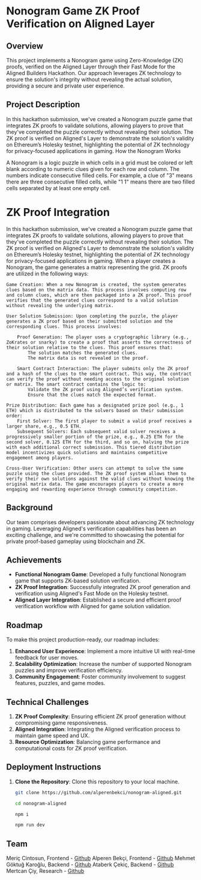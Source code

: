 # Nonogram Game ZK Proof Verification on Aligned Layer

## Overview

This project implements a Nonogram game using Zero-Knowledge (ZK) proofs, verified on the Aligned Layer through their Fast Mode for the Aligned Builders Hackathon. Our approach leverages ZK technology to ensure the solution's integrity without revealing the actual solution, providing a secure and private user experience.

## Project Description

In this hackathon submission, we've created a Nonogram puzzle game that integrates ZK proofs to validate solutions, allowing players to prove that they've completed the puzzle correctly without revealing their solution. The ZK proof is verified on Aligned's Layer to demonstrate the solution's validity on Ethereum’s Holesky testnet, highlighting the potential of ZK technology for privacy-focused applications in gaming.
How the Nonogram Works

A Nonogram is a logic puzzle in which cells in a grid must be colored or left blank according to numeric clues given for each row and column. The numbers indicate consecutive filled cells. For example, a clue of "3" means there are three consecutive filled cells, while "1 1" means there are two filled cells separated by at least one empty cell.

# ZK Proof Integration

In this hackathon submission, we've created a Nonogram puzzle game that integrates ZK proofs to validate solutions, allowing players to prove that they've completed the puzzle correctly without revealing their solution. The ZK proof is verified on Aligned's Layer to demonstrate the solution's validity on Ethereum’s Holesky testnet, highlighting the potential of ZK technology for privacy-focused applications in gaming.
When a player creates a Nonogram, the game generates a matrix representing the grid. ZK proofs are utilized in the following ways:

    Game Creation: When a new Nonogram is created, the system generates clues based on the matrix data. This process involves computing row and column clues, which are then packaged into a ZK proof. This proof verifies that the generated clues correspond to a valid solution without revealing the underlying matrix.

    User Solution Submission: Upon completing the puzzle, the player generates a ZK proof based on their submitted solution and the corresponding clues. This process involves:

        Proof Generation: The player uses a cryptographic library (e.g., ZoKrates or snarky) to create a proof that asserts the correctness of their solution relative to the clues. This proof ensures that:
            The solution matches the generated clues.
            The matrix data is not revealed in the proof.

        Smart Contract Interaction: The player submits only the ZK proof and a hash of the clues to the smart contract. This way, the contract can verify the proof without needing access to the original solution or matrix. The smart contract contains the logic to:
            Validate the ZK proof using Aligned’s verification system.
            Ensure that the clues match the expected format.

    Prize Distribution: Each game has a designated prize pool (e.g., 1 ETH) which is distributed to the solvers based on their submission order:
        First Solver: The first player to submit a valid proof receives a larger share, e.g., 0.5 ETH.
        Subsequent Solvers: Each subsequent valid solver receives a progressively smaller portion of the prize, e.g., 0.25 ETH for the second solver, 0.125 ETH for the third, and so on, halving the prize with each additional correct submission. This tiered distribution model incentivizes quick solutions and maintains competitive engagement among players.

    Cross-User Verification: Other users can attempt to solve the same puzzle using the clues provided. The ZK proof system allows them to verify their own solutions against the valid clues without knowing the original matrix data. The game encourages players to create a more engaging and rewarding experience through community competition.

## Background

Our team comprises developers passionate about advancing ZK technology in gaming. Leveraging Aligned's verification capabilities has been an exciting challenge, and we're committed to showcasing the potential for private proof-based gameplay using blockchain and ZK.

## Achievements

- **Functional Nonogram Game**: Developed a fully functional Nonogram game that supports ZK-based solution verification.
- **ZK Proof Integration**: Successfully integrated ZK proof generation and verification using Aligned's Fast Mode on the Holesky testnet.
- **Aligned Layer Integration**: Established a secure and efficient proof verification workflow with Aligned for game solution validation.

## Roadmap

To make this project production-ready, our roadmap includes:

1. **Enhanced User Experience**: Implement a more intuitive UI with real-time feedback for user moves.
2. **Scalability Optimization**: Increase the number of supported Nonogram puzzles and improve verification efficiency.
3. **Community Engagement**: Foster community involvement to suggest features, puzzles, and game modes.

## Technical Challenges

1. **ZK Proof Complexity**: Ensuring efficient ZK proof generation without compromising game responsiveness.
2. **Aligned Integration**: Integrating the Aligned verification process to maintain game speed and UX.
3. **Resource Optimization**: Balancing game performance and computational costs for ZK proof verification.

## Deployment Instructions

1. **Clone the Repository**: Clone this repository to your local machine.

   ```bash
   git clone https://github.com/alperenbekci/nonogram-aligned.git

   cd nonogram-aligned

   npm i

   npm run dev

   ```

## Team

Meriç Cintosun, Frontend - [Github](https://github.com/mericcintosun)
Alperen Bekçi, Frontend - [Github](https://github.com/alperenbekci)
Mehmet Göktuğ Karoğlu, Backend - [Github](https://github.com/AzrielTheHellrazor)
Ataberk Çekiç, Backend - [Github](https://github.com/UyuyanMarul)
Mertcan Çiy, Research - [Github](https://github.com/mertcanciy)
